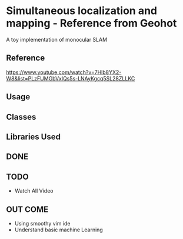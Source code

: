 # Simultaneous localization and mapping - Reference from Geohot
A toy implementation of monocular SLAM

Reference
-----
https://www.youtube.com/watch?v=7Hlb8YX2-W8&list=PLzFUMGbVxlQs5s-LNAyKgcq5SL28ZLLKC

Usage
-----


Classes
-----

Libraries Used
-----


DONE
-----

TODO
-----
* Watch All Video


OUT COME
-----
* Using smoothy vim ide
* Understand basic machine Learning
